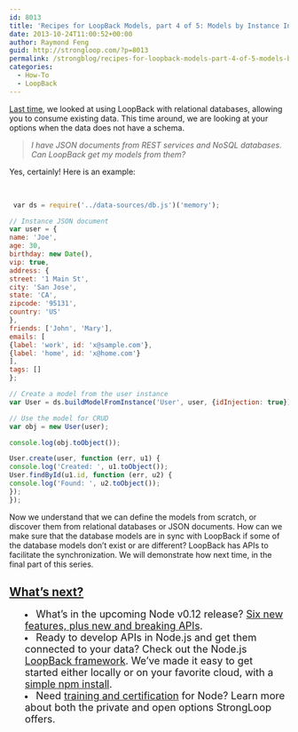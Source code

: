 ```yaml
---
id: 8013
title: 'Recipes for LoopBack Models, part 4 of 5: Models by Instance Introspection'
date: 2013-10-24T11:00:52+00:00
author: Raymond Feng
guid: http://strongloop.com/?p=8013
permalink: /strongblog/recipes-for-loopback-models-part-4-of-5-models-by-instance-introspection/
categories:
  - How-To
  - LoopBack
---
```

[Last time](http://strongloop.com/strongblog/recipes-for-loopback-models-part-3-of-5-model-discovery-with-relational-databases/), we looked at using LoopBack with relational databases, allowing you to consume existing data. This time around, we are looking at your options when the data does not have a schema.

> <p dir="ltr">
>   <em>I have JSON documents from REST services and NoSQL databases. Can LoopBack get my models from them?<br /> </em>
> </p>

<p dir="ltr">
  Yes, certainly! Here is an example:
</p>

<p dir="ltr">
   
</p>

```js
 var ds = require('../data-sources/db.js')('memory');

// Instance JSON document
var user = {
name: 'Joe',
age: 30,
birthday: new Date(),
vip: true,
address: {
street: '1 Main St',
city: 'San Jose',
state: 'CA',
zipcode: '95131',
country: 'US'
},
friends: ['John', 'Mary'],
emails: [
{label: 'work', id: 'x@sample.com'},
{label: 'home', id: 'x@home.com'}
],
tags: []
};

// Create a model from the user instance
var User = ds.buildModelFromInstance('User', user, {idInjection: true});

// Use the model for CRUD
var obj = new User(user);

console.log(obj.toObject());

User.create(user, function (err, u1) {
console.log('Created: ', u1.toObject());
User.findById(u1.id, function (err, u2) {
console.log('Found: ', u2.toObject());
});
});
```

<p dir="ltr">
  Now we understand that we can define the models from scratch, or discover them from relational databases or JSON documents. How can we make sure that the database models are in sync with LoopBack if some of the database models don&#8217;t exist or are different? LoopBack has APIs to facilitate the synchronization. We will demonstrate how next time, in the final part of this series.
</p>

## **[What’s next?](http://strongloop.com/get-started/)**

<li style="margin-left: 2em;">
  <span style="font-size: 18px;">What’s in the upcoming Node v0.12 release? <a href="http://strongloop.com/node-js/whats-new-in-node-js-v0-12/">Six new features, plus new and breaking APIs</a>.</span>
</li>
<li style="margin-left: 2em;">
  <span style="font-size: 18px;">Ready to develop APIs in Node.js and get them connected to your data? Check out the Node.js <a href="http://loopback.io/">LoopBack framework</a>. We’ve made it easy to get started either locally or on your favorite cloud, with a <a href="http://strongloop.com/get-started/">simple npm install</a>.</span>
</li>
<li style="margin-left: 2em;">
  <span style="font-size: 18px;">Need <a href="http://strongloop.com/node-js-support/expertise/">training and certification</a> for Node? Learn more about both the private and open options StrongLoop offers.</span>
</li>